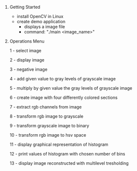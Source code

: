 1. Getting Started
	- install OpenCV in Linux
	- create demo application
		- displays a image file
		- command: "./main <image_name>"

2. Operations Menu

	1 - select image

	2 - display image

	3 - negative image

	4 - add given value to gray levels of grayscale image

	5 - multiply by given value the gray levels of grayscale image

	6 - create image with four differently colored sections

	7 - extract rgb channels from image

	8 - transform rgb image to grayscale

	9 - transform grayscale image to binary

	10 - transform rgb image to hsv space

	11 - display graphical representation of histogram

	12 - print values of histogram with chosen number of bins

	13 - display image reconstructed with multilevel tresholding
